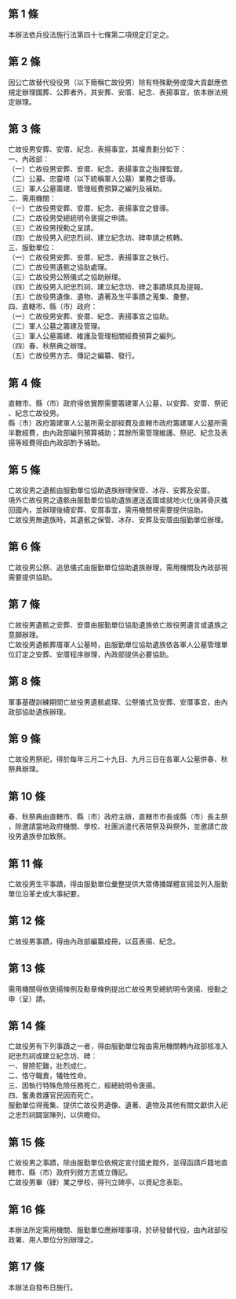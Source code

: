 第 1 條
-------
本辦法依兵役法施行法第四十七條第二項規定訂定之。

第 2 條
-------
因公亡故替代役役男（以下簡稱亡故役男）除有特殊勳勞或偉大貢獻應依  
規定辦理國葬、公葬者外，其安葬、安厝、紀念、表揚事宜，依本辦法規  
定辦理。

第 3 條
-------
亡故役男安葬、安厝、紀念、表揚事宜，其權責劃分如下：  
一、內政部：  
（一）亡故役男安葬、安厝、紀念、表揚事宜之指揮監督。  
（二）公墓、忠靈塔（以下統稱軍人公墓）業務之督導。  
（三）軍人公墓籌建、管理經費預算之編列及補助。  
二、需用機關：  
（一）亡故役男安葬、安厝、紀念、表揚事宜之督導。  
（二）亡故役男受總統明令褒揚之申請。  
（三）亡故役男授勳之呈請。  
（四）亡故役男入祀忠烈祠、建立紀念坊、碑申請之核轉。  
三、服勤單位：  
（一）亡故役男安葬、安厝、紀念、表揚事宜之執行。  
（二）亡故役男遺骸之協助處理。  
（三）亡故役男公祭儀式之協助辦理。  
（四）亡故役男入祀忠烈祠、建立紀念坊、碑之事蹟填具及提報。  
（五）亡故役男遺像、遺物、遺著及生平事蹟之蒐集、彙整。  
四、直轄市、縣（市）政府：  
（一）亡故役男安葬、安厝、紀念、表揚事宜之協助。  
（二）軍人公墓之籌建及管理。  
（三）軍人公墓籌建、維護及管理相關經費預算之編列。  
（四）春、秋祭典之辦理。  
（五）亡故役男方志、傳記之編纂、發行。

第 4 條
-------
直轄市、縣（市）政府得依實際需要籌建軍人公墓，以安葬、安厝、祭祀  
、紀念亡故役男。  
縣（市）政府籌建軍人公墓所需全部經費及直轄市政府籌建軍人公墓所需  
半數經費，由內政部編列預算補助；其餘所需管理維護、祭祀、紀念及表  
揚等經費得由內政部酌予補助。

第 5 條
-------
亡故役男之遺骸由服勤單位協助遺族辦理保管、冰存、安葬及安厝。  
境外亡故役男之遺骸由服勤單位協助遺族運送返國或就地火化後將骨灰攜  
回國內，並辦理後續安葬、安厝事宜，需用機關視需要提供協助。  
亡故役男無遺族時，其遺骸之保管、冰存、安葬及安厝由服勤單位辦理。

第 6 條
-------
亡故役男公祭、追思儀式由服勤單位協助遺族辦理，需用機關及內政部視  
需要提供協助。

第 7 條
-------
亡故役男遺骸之安葬、安厝由服勤單位協助遺族依亡故役男遺言或遺族之  
意願辦理。  
亡故役男遺骸葬厝軍人公墓時，由服勤單位協助遺族依各軍人公墓管理單  
位訂定之安葬、安厝程序辦理，內政部提供必要協助。

第 8 條
-------
軍事基礎訓練期間亡故役男遺骸處理、公祭儀式及安葬、安厝事宜，由內  
政部協助遺族辦理。

第 9 條
-------
亡故役男祭祀，得於每年三月二十九日、九月三日在各軍人公墓併春、秋  
祭典辦理。

第 10 條
--------
春、秋祭典由直轄市、縣（市）政府主辦，直轄市市長或縣（市）長主祭  
，除邀請當地政府機關、學校、社團派遣代表陪祭及與祭外，並邀請亡故  
役男遺族參加致祭。

第 11 條
--------
亡故役男生平事蹟，得由服勤單位彙整提供大眾傳播媒體宣揚並列入服勤  
單位沿革史或大事紀要。

第 12 條
--------
亡故役男事蹟，得由內政部編纂成冊，以茲表揚、紀念。

第 13 條
--------
需用機關得依褒揚條例及勳章條例提出亡故役男受總統明令褒揚、授勳之  
申（呈）請。

第 14 條
--------
亡故役男有下列事蹟之一者，得由服勤單位報由需用機關轉內政部核准入  
祀忠烈祠或建立紀念坊、碑：  
一、冒險犯難，壯烈成仁。  
二、恪守職責，犧牲性命。  
三、因執行特殊危險任務死亡，經總統明令褒揚。  
四、奮勇救護官民因而死亡。  
服勤單位得蒐集、提供亡故役男遺像、遺著、遺物及其他有關文獻供入祀  
之忠烈祠闢室陳列，以供瞻仰。

第 15 條
--------
亡故役男之事蹟，除由服勤單位依規定宣付國史館外，並得函請戶籍地直  
轄市、縣（市）政府列敘方志或立傳記。  
亡故役男畢（肄）業之學校，得刊立碑亭，以資紀念表彰。

第 16 條
--------
本辦法所定需用機關、服勤單位應辦理事項，於研發替代役，由內政部役  
政署、用人單位分別辦理之。

第 17 條
--------
本辦法自發布日施行。

